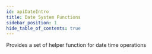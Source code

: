 ```yaml
---
id: apiDateIntro
title: Date System Functions
sidebar_position: 1
hide_table_of_contents: true 
---
```


Provides a set of helper function for date time operations